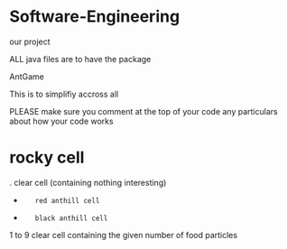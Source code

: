 # Software-Engineering
our project



ALL java files are to have the package 

AntGame

This is to simplifiy accross all

PLEASE make sure you comment at the top of your code any particulars about how your code works



#        rocky cell
.        clear cell (containing nothing interesting)
+        red anthill cell
-        black anthill cell
1 to 9   clear cell containing the given number of food particles
